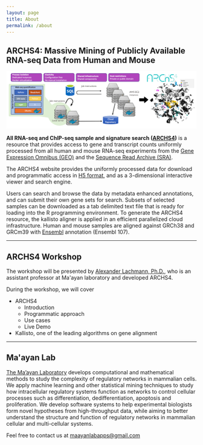 ```yaml
---
layout: page
title: About
permalink: /about
---
```


## ARCHS4: Massive Mining of Publicly Available RNA-seq Data from Human and Mouse

![ARCHS4 structure](./assets/images/ARCHS4pipeline.png)

**All RNA-seq and ChIP-seq sample and signature search ([ARCHS4]((https://maayanlab.cloud/archs4/)))** is a resource that provides access to gene and transcript counts uniformly processed from all human and mouse RNA-seq experiments from the [Gene Expression Omnibus (GEO)](https://www.ncbi.nlm.nih.gov/geo/) and the [Sequence Read Archive (SRA)](https://www.ncbi.nlm.nih.gov/sra). 

The ARCHS4 website provides the uniformly processed data for download and programmatic access in [H5 format](https://maayanlab.cloud/archs4/help.html#abouth5), and as a 3-dimensional interactive viewer and search engine. 

Users can search and browse the data by metadata enhanced annotations, and can submit their own gene sets for search. Subsets of selected samples can be downloaded as a tab delimited text file that is ready for loading into the R programming environment. To generate the ARCHS4 resource, the kallisto aligner is applied in an efficient parallelized cloud infrastructure. Human and mouse samples are aligned against GRCh38 and GRCm39 with [Ensembl](https://uswest.ensembl.org/index.html) annotation (Ensembl 107).


-----
## ARCHS4 Workshop
The workshop will be presented by [Alexander Lachmann, Ph.D.](https://profiles.mountsinai.org/alexander-lachmann), who is an assistant professor at Ma'ayan laboratory and developed ARCHS4.  

During the workshop, we will cover
- ARCHS4
    - Introduction
    - Programmatic approach
    - Use cases
    - Live Demo
- Kallisto, one of the leading algorithms on gene alignment


-----
## Ma'ayan Lab
[The Ma’ayan Laboratory](https://labs.icahn.mssm.edu/maayanlab/) develops computational and mathematical methods to study the complexity of regulatory networks in mammalian cells. We apply machine learning and other statistical mining techniques to study how intracellular regulatory systems function as networks to control cellular processes such as differentiation, dedifferentiation, apoptosis and proliferation. We develop software systems to help experimental biologists form novel hypotheses from high-throughput data, while aiming to better understand the structure and function of regulatory networks in mammalian cellular and multi-cellular systems.



Feel free to contact us at [maayanlabapps@gmail.com](maayanlabapps@gmail.com)


<!---
## Workshop Series
-------------
Welcome to the Ma'ayan Lab Workshop Series! Our lab is at the forefront of bioinformatics research, and we have developed a suite of powerful tools to analyze and visualize biological data. In this workshop series, we will introduce you to 8 cutting-edge tools that can enhance your research and accelerate your data analysis workflows.
<br><br>
![img](./assets/images/toolfest_flyer.png)
<br><br>
Each workshop will provide a hands-on learning experience, allowing you to explore the features and functionalities of these tools through practical demonstrations and exercises. Our expert instructors will guide you through the workflow of each tool, providing tips and best practices for data analysis and interpretation.
<br><br>
## Ma'ayan Lab
-------------
![img](./assets/images/maayanlab_april2023.png)

[The Ma’ayan Laboratory](https://labs.icahn.mssm.edu/maayanlab/) develops computational and mathematical methods to study the complexity of regulatory networks in mammalian cells. We apply machine learning and other statistical mining techniques to study how intracellular regulatory systems function as networks to control cellular processes such as differentiation, dedifferentiation, apoptosis and proliferation. We develop software systems to help experimental biologists form novel hypotheses from high-throughput data, while aiming to better understand the structure and function of regulatory networks in mammalian cellular and multi-cellular systems.



Feel free to contact us at <maayanlabapps@gmail.com>
--->
